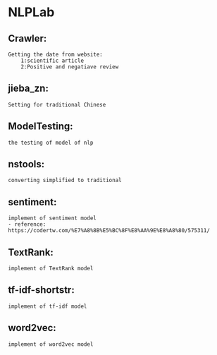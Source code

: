 # NLPLab

## Crawler:
	Getting the date from website:
		1:scientific article
		2:Positive and negatiave review

## jieba_zn:
	Setting for traditional Chinese

## ModelTesting:
	the testing of model of nlp

## nstools:
	converting simplified to traditional

## sentiment:
	implement of sentiment model
	- reference: https://codertw.com/%E7%A8%8B%E5%BC%8F%E8%AA%9E%E8%A8%80/575311/

## TextRank:
	implement of TextRank model

## tf-idf-shortstr:
	implement of tf-idf model

## word2vec:
	implement of word2vec model
